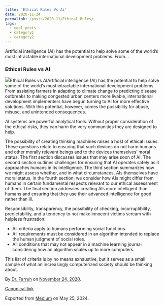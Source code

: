 ```yaml
---
title: 'Ethical Rules Vs Ai'
date: 2020-11-24
permalink: /posts/2020-11/Ethical-Rules/
tags:
  - cool posts
  - category1
  - category2
---
```


Artificial intelligence (AI) has the potential to help solve some of the world’s most intractable international development problems. From…



### Ethical Rules vs AI

![](https://cdn-images-1.medium.com/max/800/1*_avUMW9PbkOMERI1HeZjxg.jpeg)Ethical Rules vs AIArtificial intelligence (AI) has the potential to help solve some of the world’s most intractable international development problems. From assisting farmers in adapting to climate change to predicting disease outbreaks to making congested urban centers more livable, international development implementers have begun turning to AI for more effective solutions. With this potential, however, comes the possibility for abuse, misuse, and unintended consequences.

AI systems are powerful analytical tools. Without proper consideration of the ethical risks, they can harm the very communities they are designed to help.

The possibility of creating thinking machines raises a host of ethical issues. These questions relate to ensuring that such devices do not harm humans and other morally relevant beings and to the devices themselves’ moral status. The first section discusses issues that may arise soon of AI. The second section outlines challenges for ensuring that AI operates safely as it approaches humans in its intelligence. The third section summarizes how we might assess whether, and in what circumstances, AIs themselves have moral status. In the fourth section, we consider how AIs might differ from humans in certain fundamental respects relevant to our ethical assessment of them. The final section addresses creating AIs more intelligent than humans and ensuring that they use their advanced intelligence for good rather than ill.

Responsibility, transparency, the possibility of checking, incorruptibility, predictability, and a tendency to not make innocent victims scream with helpless frustration:

* All criteria apply to humans performing social functions.
* All requirements must be considered in an algorithm intended to replace the human judgment of social roles.
* All conditions that may not appear in a machine learning journal considering how an algorithm scales up to more computers.

This list of criteria is by no means exhaustive, but it serves as a small sample of what an increasingly computerized society should be thinking about.



By [Dr. Farruh](https://medium.com/@k-farruh) on [November 24, 2020](https://medium.com/p/74de23aae3df).

[Canonical link](https://medium.com/@k-farruh/ethical-rules-vs-ai-74de23aae3df)

Exported from [Medium](https://medium.com) on May 25, 2024.

